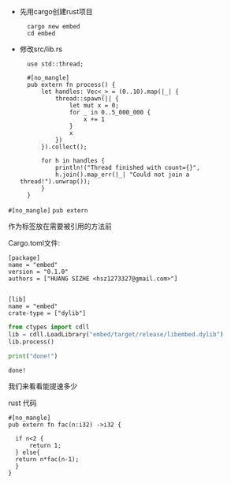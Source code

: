 
+ 先用cargo创建rust项目

        cargo new embed
        cd embed
        
+ 修改src/lib.rs


        use std::thread;

        #[no_mangle]
        pub extern fn process() {
            let handles: Vec<_> = (0..10).map(|_| {
                thread::spawn(|| {
                    let mut x = 0;
                    for _ in 0..5_000_000 {
                        x += 1
                    }
                    x
                })
            }).collect();

            for h in handles {
                println!("Thread finished with count={}",
                h.join().map_err(|_| "Could not join a thread!").unwrap());
            }
        }
        
        

`#[no_mangle]`
        `pub extern`
        
        
作为标签放在需要被引用的方法前

Cargo.toml文件:

    [package]
    name = "embed"
    version = "0.1.0"
    authors = ["HUANG SIZHE <hsz1273327@gmail.com>"]


    [lib]
    name = "embed"
    crate-type = ["dylib"]


```python
from ctypes import cdll
lib = cdll.LoadLibrary("embed/target/release/libembed.dylib")
lib.process()

print("done!")
```

    done!


我们来看看能提速多少

rust 代码

    #[no_mangle]
    pub extern fn fac(n:i32) ->i32 {

      if n<2 {
          return 1;
      } else{
      return n*fac(n-1);
      }
    }


```python

```
